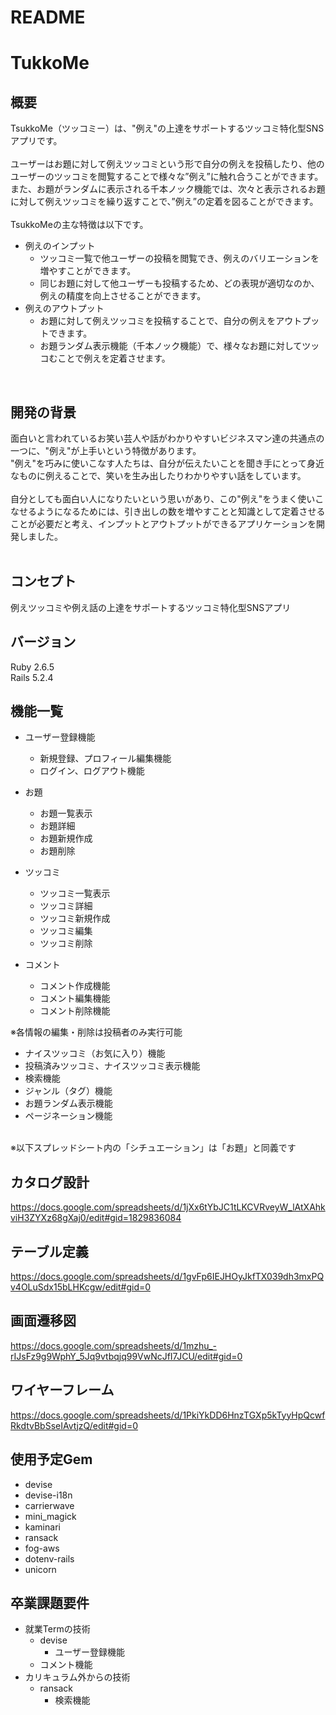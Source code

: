 # README

# TukkoMe

## 概要
TsukkoMe（ツッコミー）は、"例え"の上達をサポートするツッコミ特化型SNSアプリです。<br>
<br>
ユーザーはお題に対して例えツッコミという形で自分の例えを投稿したり、他のユーザーのツッコミを閲覧することで様々な”例え”に触れ合うことができます。<br>
また、お題がランダムに表示される千本ノック機能では、次々と表示されるお題に対して例えツッコミを繰り返すことで、”例え”の定着を図ることができます。<br>
<br>
TsukkoMeの主な特徴は以下です。<br>
  * 例えのインプット
    * ツッコミ一覧で他ユーザーの投稿を閲覧でき、例えのバリエーションを増やすことができます。
    * 同じお題に対して他ユーザーも投稿するため、どの表現が適切なのか、例えの精度を向上させることができます。
  * 例えのアウトプット
    * お題に対して例えツッコミを投稿することで、自分の例えをアウトプットできます。
    * お題ランダム表示機能（千本ノック機能）で、様々なお題に対してツッコむことで例えを定着させます。
<br>

## 開発の背景
面白いと言われているお笑い芸人や話がわかりやすいビジネスマン達の共通点の一つに、"例え"が上手いという特徴があります。<br>
"例え"を巧みに使いこなす人たちは、自分が伝えたいことを聞き手にとって身近なものに例えることで、笑いを生み出したりわかりやすい話をしています。<br>
<br>
自分としても面白い人になりたいという思いがあり、この"例え"をうまく使いこなせるようになるためには、引き出しの数を増やすことと知識として定着させることが必要だと考え、インプットとアウトプットができるアプリケーションを開発しました。<br>
<br>

## コンセプト
例えツッコミや例え話の上達をサポートするツッコミ特化型SNSアプリ

## バージョン
Ruby 2.6.5<br>
Rails 5.2.4

## 機能一覧
* ユーザー登録機能
  * 新規登録、プロフィール編集機能
  * ログイン、ログアウト機能

* お題
  * お題一覧表示
  * お題詳細
  * お題新規作成
  * お題削除

* ツッコミ
  * ツッコミ一覧表示
  * ツッコミ詳細
  * ツッコミ新規作成
  * ツッコミ編集
  * ツッコミ削除

* コメント
  * コメント作成機能
  * コメント編集機能
  * コメント削除機能

※各情報の編集・削除は投稿者のみ実行可能

* ナイスツッコミ（お気に入り）機能
* 投稿済みツッコミ、ナイスツッコミ表示機能
* 検索機能
* ジャンル（タグ）機能
* お題ランダム表示機能
* ページネーション機能

<br>
※以下スプレッドシート内の「シチュエーション」は「お題」と同義です

## カタログ設計
https://docs.google.com/spreadsheets/d/1jXx6tYbJC1tLKCVRveyW_lAtXAhkviH3ZYXz68gXaj0/edit#gid=1829836084

## テーブル定義
https://docs.google.com/spreadsheets/d/1gvFp6IEJHOyJkfTX039dh3mxPQv4OLuSdx15bLHKcgw/edit#gid=0

## 画面遷移図
https://docs.google.com/spreadsheets/d/1mzhu_-rIJsFz9g9WphY_5Jq9vtbqjq99VwNcJfI7JCU/edit#gid=0

## ワイヤーフレーム
https://docs.google.com/spreadsheets/d/1PkiYkDD6HnzTGXp5kTyyHpQcwfRkdtvBbSseIAvtjzQ/edit#gid=0

## 使用予定Gem
* devise
* devise-i18n
* carrierwave
* mini_magick
* kaminari
* ransack
* fog-aws
* dotenv-rails
* unicorn

## 卒業課題要件
* 就業Termの技術
  * devise
    * ユーザー登録機能
  * コメント機能
* カリキュラム外からの技術
  * ransack
    * 検索機能
